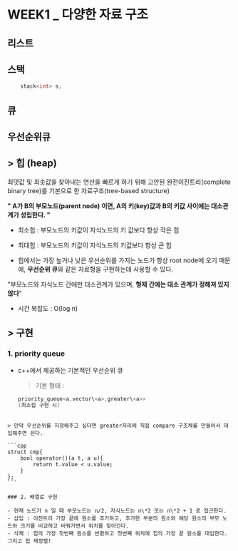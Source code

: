 # WEEK1 \_ 다양한 자료 구조

## 리스트

## 스택

```cpp
	stack<int> s;
```

## 큐

## 우선순위큐

## > 힙 (heap)

최댓값 및 최솟값을 찾아내는 연산을 빠르게 하기 위해 고안된 완전이진트리(complete binary tree)를 기본으로 한 자료구조(tree-based structure)

**" A가 B의 부모노드(parent node) 이면, A의 키(key)값과 B의 키값 사이에는 대소관계가 성립한다. "**

- 최소힙
  : 부모노드의 키값이 자식노드의 키 값보다 항상 작은 힙

- 최대힙 : 부모노드의 키값이 자식노드의 키값보다 항상 큰 힙
- 힙에서는 가장 높거나 낮은 우선순위를 가지는 노드가 항상 root node에 오기 때문에, **우선순위 큐**와 같은 자료형을 구현하는데 사용할 수 있다.

"부모노드와 자식노드 간에만 대소관계가 있으며, **형제 간에는 대소 관계가 정해져 있지 않다**"

- 시간 복잡도 : O(log n)

## > 구현

### 1. **priority queue**

- c++에서 제공하는 기본적인 우선순위 큐
  > 기본 형태 :
  ```cpp
  priority_queue<a,vector\<a>,greater\<a>>
  (최소힙 구현 시)
  ```

````

> 만약 우선순위를 지정해주고 싶다면 greater자리에 직접 compare 구조체를 만들어서 대입해주면 된다.

```cpp
struct cmp{
    bool operator()(a t, a u){
        return t.value < u.value;
    }
};
```

### 2. 배열로 구현

- 현재 노드가 n 일 때 부모노드는 n/2, 자식노드는 n\*2 또는 n\*2 + 1 로 접근한다.
- 삽입 : 이진트리 가장 끝에 원소를 추가하고, 추가한 부분의 원소와 해당 원소의 부모 노드와 크기를 비교하고 바꿔가면서 위치를 찾아간다.
- 삭제 : 힙의 가장 첫번째 원소를 반환하고 첫번째 위치에 힙의 가장 끝 원소를 대입한다. 그리고 힙 재정렬!
````
